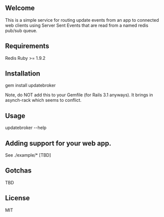 ## Welcome

This is a simple service for routing update events from an app to connected
web clients using Server Sent Events that are read from a named redis pub/sub
queue.

## Requirements

 Redis
 Ruby >= 1.9.2

## Installation

  gem install updatebroker

Note, do NOT add this to your Gemfile (for Rails 3.1 anyways).  It brings in
asynch-rack which seems to conflict.

## Usage

  updatebroker --help

## Adding support for your web app.

  See ./example/* [TBD]

## Gotchas

  TBD

## License

  MIT





